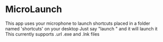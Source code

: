 # MicroLaunch
This app uses your microphone to launch shortcuts placed in a folder named 'shortcuts' on your desktop
Just say "launch <shortcut name>" and it will launch it
This currently supports .url .exe and .lnk files
